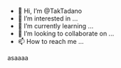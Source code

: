 - 👋 Hi, I’m @TakTadano
- 👀 I’m interested in ...
- 🌱 I’m currently learning ...
- 💞️ I’m looking to collaborate on ...
- 📫 How to reach me ...

<!---
TakTadano/TakTadano is a ✨ special ✨ repository because its `README.md` (this file) appears on your GitHub profile.
You can click the Preview link to take a look at your changes.
--->


asaaaa
